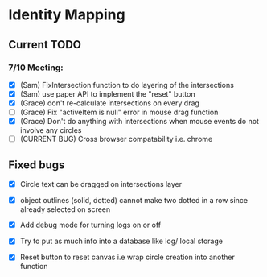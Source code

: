 # Identity Mapping

## Current TODO

### 7/10 Meeting:

  - [x] (Sam) FixIntersection function to do layering of the intersections
  - [x] (Sam) use paper API to implement the "reset" button
  - [x] (Grace) don't re-calculate intersections on every drag
  - [ ] (Grace) Fix "activeItem is null" error in mouse drag function
  - [x] (Grace) Don't do anything with intersections when mouse events do not involve any circles
  - [ ] (CURRENT BUG) Cross browser compatability i.e. chrome

## Fixed bugs

  - [x] Circle text can be dragged on intersections layer
  - [x] object outlines (solid, dotted) cannot make two dotted in a row since already selected on screen
  - [x] Add debug mode for turning logs on or off
  - [x] Try to put as much info into a database like log/ local storage
  - [x] Reset button to reset canvas i.e wrap circle creation into another function

